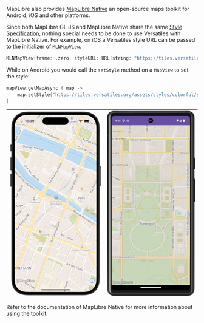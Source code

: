 

MapLibre also provides [MapLibre Native](https://maplibre.org) an open-source maps toolkit for Android, iOS and other platforms.

Since both MapLibre GL JS and MapLibre Native share the same [Style Specification](https://maplibre.org/maplibre-style-spec/), nothing special needs to be done to use Versatiles with MapLibre Native. For example, on iOS a Versatiles style URL can be passed to the initializer of [`MLNMapView`](https://maplibre.org/maplibre-native/ios/latest/documentation/maplibre/mlnmapview).

```swift
MLNMapView(frame: .zero, styleURL: URL(string: "https://tiles.versatiles.org/assets/styles/colorful/style.json")
```

While on Android you would call the `setStyle` method on a `MapView` to set the style:

```kotlin
mapView.getMapAsync { map ->
    map.setStyle("https://tiles.versatiles.org/assets/styles/colorful/style.json")
}
```

| [!["Versatiles MapLibre iOS"](../assets/versatiles-maplibre-ios-thumbnail.png)](../assets/versatiles-maplibre-ios.png) | [!["Versatiles MapLibre Android"](../assets/versatiles-maplibre-android-thumbnail.png)](../assets/versatiles-maplibre-android.png) |
| - | - |

Refer to the documentation of MapLibre Native for more information about using the toolkit.
